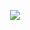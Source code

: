 <p align="center">
  <a href = "https://dirkwhoffmann.github.io/virtualC64"><img src="https://dirkwhoffmann.github.io/virtualC64/images/redirect.jpg"></a>
</p>
